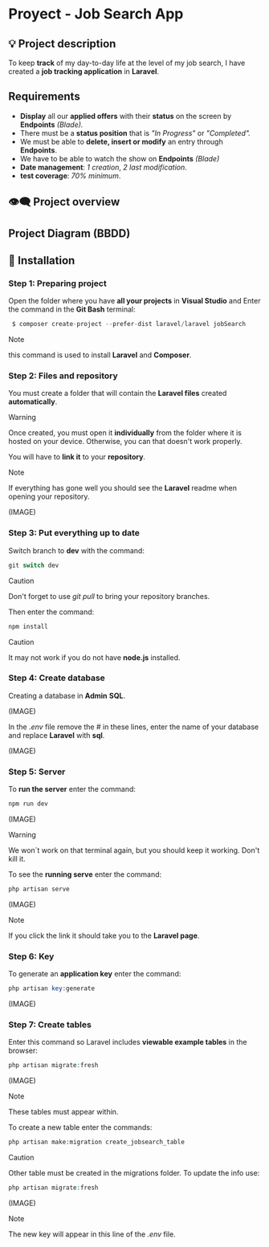 # Proyect - Job Search App

## :bulb: Project description
To keep **track** of my day-to-day life at the level of my job search, I have created a **job tracking application** in **Laravel**.

## Requirements
- **Display** all our **applied offers** with their **status** on the screen by **Endpoints** *(Blade).*
- There must be a **status position** that is *"In Progress"* or *"Completed".*
- We must be able to **delete, insert or modify** an entry through **Endpoints**.
- We have to be able to watch the show on **Endpoints** *(Blade)*
- **Date management**: *1 creation*, *2 last modification*.
- **test coverage**: *70% minimum*.

## :eye_speech_bubble: Project overview

## Project Diagram (BBDD)

## :scroll: Installation

### Step 1: Preparing project

Open the folder where you have **all your projects** in **Visual Studio** and
Enter the command in the **Git Bash** terminal:

```php
 $ composer create-project --prefer-dist laravel/laravel jobSearch
 ```

> [!NOTE] 
> this command is used to install **Laravel** and **Composer**.

### Step 2: Files and repository

You must create a folder that will contain the **Laravel files** created **automatically**.

> [!WARNING] 
> Once created, you must open it **individually** from the folder where it is hosted on your device. Otherwise, you can that doesn't work properly.

You will have to **link it** to your **repository**.

> [!NOTE] 
> If everything has gone well you should see the **Laravel** readme when opening
your repository.

(IMAGE)

### Step 3: Put everything up to date

Switch branch to **dev** with the command:

```php
git switch dev
```

> [!CAUTION] 
> Don't forget to use *git pull* to bring your repository branches.

Then enter the command:

```php
npm install
```

> [!CAUTION] 
> It may not work if you do not have **node.js** installed.

### Step 4: Create database
Creating a database in **Admin** **SQL**.

(IMAGE)

In the *.env* file remove the # in these lines, enter the name of your database and replace **Laravel** with **sql**.

(IMAGE)

### Step 5: Server

To **run the server** enter the command:

```php
npm run dev
```

(IMAGE)

> [!WARNING]
> We won´t work on that terminal again, but you should keep it working. Don't kill it.

To see the **running serve** enter the command:

```php
php artisan serve
```
(IMAGE)

> [!NOTE]
> If you click the link it should take you to the **Laravel page**.

### Step 6: Key

To generate an **application key** enter the command:

```php
php artisan key:generate
```

(IMAGE)

### Step 7: Create tables 
Enter this command so Laravel includes **viewable example tables** in the browser:

```php
php artisan migrate:fresh
```

(IMAGE)

> [!NOTE]
> These tables must appear within.

To create a new table enter the commands:

```php
php artisan make:migration create_jobsearch_table
```

> [!CAUTION]
> Other table must be created in the migrations folder. To update the info use:

```php
php artisan migrate:fresh
```

(IMAGE)

> [!NOTE]
> The new key will appear in this line of the *.env* file.

